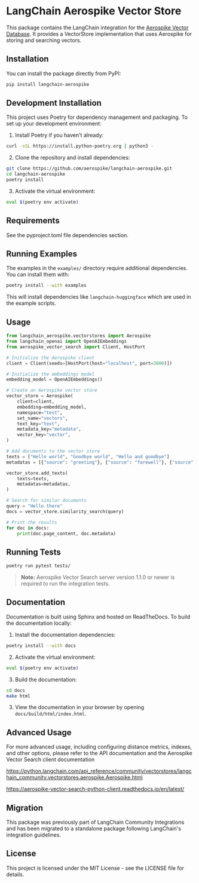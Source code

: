 # LangChain Aerospike Vector Store

This package contains the LangChain integration for the [Aerospike Vector Database](https://aerospike.com/products/vector-database/). It provides a VectorStore implementation that uses Aerospike for storing and searching vectors.

## Installation

You can install the package directly from PyPI:

```bash
pip install langchain-aerospike
```

## Development Installation

This project uses Poetry for dependency management and packaging. To set up your development environment:

1. Install Poetry if you haven't already:
```bash
curl -sSL https://install.python-poetry.org | python3 -
```

2. Clone the repository and install dependencies:
```bash
git clone https://github.com/aerospike/langchain-aerospike.git
cd langchain-aerospike
poetry install
```

3. Activate the virtual environment:
```bash
eval $(poetry env activate)
```

## Requirements

See the pyproject.toml file dependencies section.

## Running Examples

The examples in the `examples/` directory require additional dependencies. You can install them with:

```bash
poetry install --with examples
```

This will install dependencies like `langchain-huggingface` which are used in the example scripts.

## Usage

```python
from langchain_aerospike.vectorstores import Aerospike
from langchain_openai import OpenAIEmbeddings
from aerospike_vector_search import Client, HostPort

# Initialize the Aerospike client
client = Client(seeds=[HostPort(host="localhost", port=3000)])

# Initialize the embeddings model
embedding_model = OpenAIEmbeddings()

# Create an Aerospike vector store
vector_store = Aerospike(
    client=client,
    embedding=embedding_model,
    namespace="test",
    set_name="vectors",
    text_key="text",
    metadata_key="metadata",
    vector_key="vector",
)

# Add documents to the vector store
texts = ["Hello world", "Goodbye world", "Hello and goodbye"]
metadatas = [{"source": "greeting"}, {"source": "farewell"}, {"source": "mixed"}]

vector_store.add_texts(
    texts=texts,
    metadatas=metadatas,
)

# Search for similar documents
query = "Hello there"
docs = vector_store.similarity_search(query)

# Print the results
for doc in docs:
    print(doc.page_content, doc.metadata)
```

## Running Tests

```bash
poetry run pytest tests/
```

> **Note:** Aerospike Vector Search server version 1.1.0 or newer is required to run the integration tests.

## Documentation

Documentation is built using Sphinx and hosted on ReadTheDocs. To build the documentation locally:

1. Install the documentation dependencies:
```bash
poetry install --with docs
```

2. Activate the virtual environment:
```bash
eval $(poetry env activate)
```

3. Build the documentation:
```bash
cd docs
make html
```

3. View the documentation in your browser by opening `docs/build/html/index.html`.

## Advanced Usage

For more advanced usage, including configuring distance metrics, indexes, and other options, please refer to the API documentation and the Aerospike Vector Search client documentation

https://python.langchain.com/api_reference/community/vectorstores/langchain_community.vectorstores.aerospike.Aerospike.html

https://aerospike-vector-search-python-client.readthedocs.io/en/latest/

## Migration

This package was previously part of LangChain Community Integrations and has been migrated to a standalone package following LangChain's integration guidelines.

## License

This project is licensed under the MIT License - see the LICENSE file for details.

